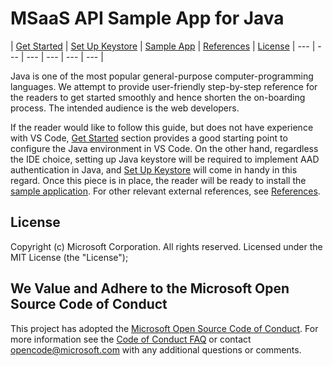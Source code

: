 # MSaaS API Sample App for Java

| [Get Started](https://github.com/MsaasAPI/API/wiki/Get-Started-with-VS-Code-for-Java) | [Set Up Keystore](https://github.com/MsaasAPI/API/wiki/Set-up-SSL-Keystore-for-Java-Case-API-Application) | [Sample App](https://github.com/MsaasAPI/API/wiki/Java-VS-Code-Case-API-Sample-Application) | [References](https://github.com/MsaasAPI/API/wiki/References) | [License](https://github.com/MsaasAPI/API/blob/master/LICENSE)
| --- | --- | --- | --- | --- | --- |

Java is one of the most popular general-purpose computer-programming languages. We attempt to provide user-friendly step-by-step reference for the readers to get started smoothly and hence shorten the on-boarding process. The intended audience is the web developers.

If the reader would like to follow this guide, but does not have experience with VS Code, [Get Started](https://github.com/MsaasAPI/API/wiki/Get-Started-with-VS-Code-for-Java) section provides a good starting point to configure the Java environment in VS Code. On the other hand, regardless the IDE choice, setting up Java keystore will be required to implement AAD authentication in Java, and [Set Up Keystore](https://github.com/MsaasAPI/API/wiki/Set-up-SSL-Keystore-for-Java-Case-API-Application) will come in handy in this regard. Once this piece is in place, the reader will be ready to install the [sample application](https://github.com/MsaasAPI/API/wiki/Java-VS-Code-Case-API-Sample-Application). For other relevant external references, see [References](https://github.com/MsaasAPI/API/wiki/References).

## License
Copyright (c) Microsoft Corporation.  All rights reserved. Licensed under the MIT License (the "License");

## We Value and Adhere to the Microsoft Open Source Code of Conduct
This project has adopted the [Microsoft Open Source Code of Conduct](https://opensource.microsoft.com/codeofconduct/). For more information see the [Code of Conduct FAQ](https://opensource.microsoft.com/codeofconduct/faq/) or contact [opencode@microsoft.com](mailto:opencode@microsoft.com) with any additional questions or comments.
